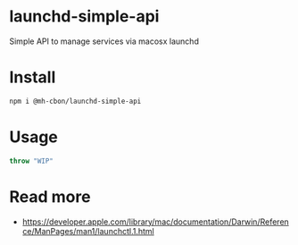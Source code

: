 # launchd-simple-api

Simple API to manage services via macosx launchd

# Install

```sh
npm i @mh-cbon/launchd-simple-api
```

# Usage

```js
throw "WIP"
```

# Read more

- https://developer.apple.com/library/mac/documentation/Darwin/Reference/ManPages/man1/launchctl.1.html
